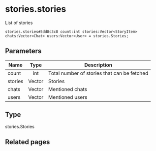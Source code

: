 # stories.stories
List of stories

```
stories.stories#5dd8c3c8 count:int stories:Vector<StoryItem> chats:Vector<Chat> users:Vector<User> = stories.Stories;
```

## Parameters
| Name | Type | Description |
| ---- | :----: | ----------- |
| count | int | Total number of stories that can be fetched |
| stories | Vector<StoryItem> | Stories |
| chats | Vector<Chat> | Mentioned chats |
| users | Vector<User> | Mentioned users |


## Type
stories.Stories

## Related pages
